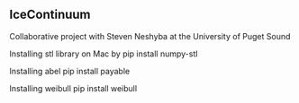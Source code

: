 ## IceContinuum
Collaborative project with Steven Neshyba at the University of Puget Sound

Installing stl library on Mac by
pip install numpy-stl

Installing abel
pip install payable

Installing weibull 
pip install weibull

 



